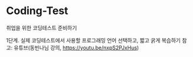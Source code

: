 # Coding-Test
취업을 위한 코딩테스트 준비하기

1단계. 실제 코딩테스트에서 사용할 프로그래밍 언어 선택하고, 짧고 굵게 복습하기
참고: 유튜브(동빈나님 강의, https://youtu.be/nxpS2PJxHus)

